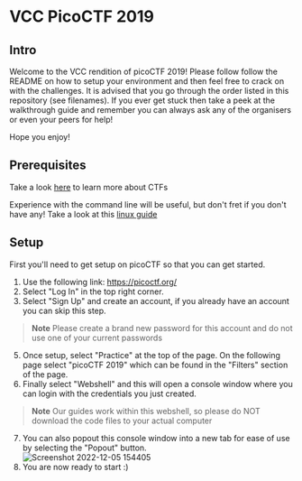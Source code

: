 # VCC PicoCTF 2019

## Intro

Welcome to the VCC rendition of picoCTF 2019! Please follow follow the README on how to setup your environment and then feel free to crack on with the challenges. It is advised that you go through the order listed in this repository (see filenames). If you ever get stuck then take a peek at the walkthrough guide and remember you can always ask any of the organisers or even your peers for help!

Hope you enjoy!

## Prerequisites

Take a look [here](https://vintrae.github.io/How-To-CTF/) to learn more about CTFs 

Experience with the command line will be useful, but don't fret if you don't have any! Take a look at this [linux guide](https://vintrae.github.io/How-To-CTF/linux_guide)

## Setup

First you'll need to get setup on picoCTF so that you can get started. 
1. Use the following link: https://picoctf.org/
2. Select "Log In" in the top right corner.
3. Select "Sign Up" and create an account, if you already have an account you can skip this step. 
> **Note** Please create a brand new password for this account and do not use one of your current passwords
5. Once setup, select "Practice" at the top of the page. On the following page select "picoCTF 2019" which can be found in the "Filters" section of the page.
6. Finally select "Webshell" and this will open a console window where you can login with the credentials you just created.
> **Note** Our guides work within this webshell, so please do NOT download the code files to your actual computer
7. You can also popout this console window into a new tab for ease of use by selecting the "Popout" button. <br />![Screenshot 2022-12-05 154405](https://user-images.githubusercontent.com/72796129/205682931-f870034f-e621-4ba3-987a-00453eec8113.png)
8. You are now ready to start :)
